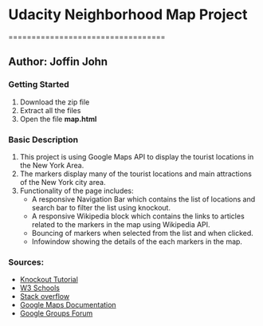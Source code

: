 # Udacity Neighborhood Map Project
==================================
## Author: Joffin John

### Getting Started
1. Download the zip file
2. Extract all the files
3. Open the file **map.html**

### Basic Description
1. This project is using Google Maps API to display the tourist locations in the New York Area.
2. The markers display many of the tourist locations and main attractions of the New York city area.
3. Functionality of the page includes:
	- A responsive Navigation Bar which contains the list of locations and search bar to filter the list using knockout. 
	- A responsive Wikipedia block which contains the links to articles related to the markers in the map using Wikipedia API.
	- Bouncing of markers when selected from the list and when clicked.
	- Infowindow showing the details of the each markers in the map.

### Sources:
* [Knockout Tutorial](http://knockoutjs.com/documentation/introduction.html)
* [W3 Schools](http://www.w3schools.com/)
* [Stack overflow](http://stackoverflow.com/)
* [Google Maps Documentation](https://developers.google.com/maps/documentation)
* [Google Groups Forum](https://groups.google.com/forum)


